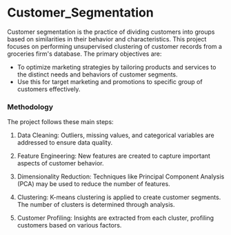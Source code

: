 # Customer_Segmentation

Customer segmentation is the practice of dividing customers into groups based on similarities in their behavior and characteristics. This project focuses on performing unsupervised clustering of customer records from a groceries firm's database. The primary objectives are:

- To optimize marketing strategies by tailoring products and services to the distinct needs and behaviors of customer segments.
- Use this for target marketing and promotions to specific group of customers effectively.

### Methodology

The project follows these main steps:

1) Data Cleaning: Outliers, missing values, and categorical variables are addressed to ensure data quality.

2) Feature Engineering: New features are created to capture important aspects of customer behavior.

3) Dimensionality Reduction: Techniques like Principal Component Analysis (PCA) may be used to reduce the number of features.

4) Clustering: K-means clustering is applied to create customer segments. The number of clusters is determined through analysis.

5) Customer Profiling: Insights are extracted from each cluster, profiling customers based on various factors.
